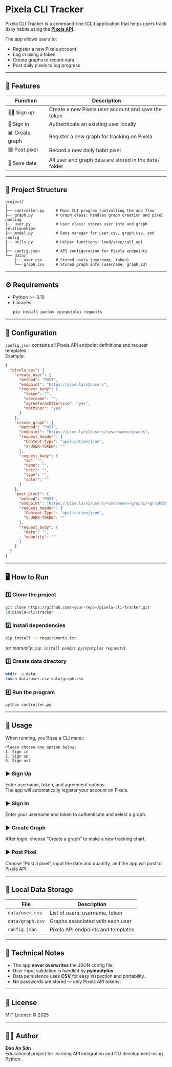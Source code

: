 # Pixela CLI Tracker

Pixela CLI Tracker is a command-line (CLI) application that helps users track daily habits using the **[Pixela API](https://pixe.la/)**.

The app allows users to:
- Register a new Pixela account
- Log in using a token
- Create graphs to record data
- Post daily pixels to log progress

---

## 🚀 Features

| Function | Description |
|-----------|-------------|
| 🧑‍💻 Sign up | Create a new Pixela user account and save the token |
| 🔐 Sign in | Authenticate an existing user locally |
| 📊 Create graph | Register a new graph for tracking on Pixela |
| 🟩 Post pixel | Record a new daily habit pixel |
| 💾 Save data | All user and graph data are stored in the `data/` folder |

---

## 🧱 Project Structure

```
project/
│
├── controller.py     # Main CLI program controlling the app flow
├── graph.py          # Graph class: handles graph creation and pixel posting
├── user.py           # User class: stores user info and graph relationships
├── model.py          # Data manager for user.csv, graph.csv, and config
├── utils.py          # Helper functions: load/save/call_api
│
├── config.json       # API configuration for Pixela endpoints
└── data/
    ├── user.csv      # Stored users (username, token)
    └── graph.csv     # Stored graph info (username, graph_id)
```

---

## ⚙️ Requirements

- Python >= 3.10  
- Libraries:
  ```bash
  pip install pandas pyinputplus requests
  ```

---

## 🔧 Configuration

`config.json` contains all Pixela API endpoint definitions and request templates.  
Example:

```json
{
  "pixela_api": {
    "create_user": {
      "method": "POST",
      "endpoint": "https://pixe.la/v1/users",
      "request_body": {
        "token": "",
        "username": "",
        "agreeTermsOfService": "yes",
        "notMinor": "yes"
      }
    },
    "create_graph": {
      "method": "POST",
      "endpoint": "https://pixe.la/v1/users/<username>/graphs",
      "request_header": {
        "Content-Type": "application/json",
        "X-USER-TOKEN": ""
      },
      "request_body": {
        "id": "",
        "name": "",
        "unit": "",
        "type": "",
        "color": ""
      }
    },
    "post_pixel": {
      "method": "POST",
      "endpoint": "https://pixe.la/v1/users/<username>/graphs/<graphID>",
      "request_header": {
        "Content-Type": "application/json",
        "X-USER-TOKEN": ""
      },
      "request_body": {
        "date": "",
        "quantity": ""
      }
    }
  }
}
```

---

## 🖥️ How to Run

### 1️⃣ Clone the project
```bash
git clone https://github.com/<your-repo>/pixela-cli-tracker.git
cd pixela-cli-tracker
```

### 2️⃣ Install dependencies
```bash
pip install -r requirements.txt
```
*(or manually: `pip install pandas pyinputplus requests`)*

### 3️⃣ Create data directory
```bash
mkdir -p data
touch data/user.csv data/graph.csv
```

### 4️⃣ Run the program
```bash
python controller.py
```

---

## 🧩 Usage

When running, you’ll see a CLI menu:

```
Please choose one option below:
1. Sign in
2. Sign up
0. Sign out
```

### ▶️ Sign Up
Enter username, token, and agreement options.  
The app will automatically register your account on Pixela.

### ▶️ Sign In
Enter your username and token to authenticate and select a graph.

### ▶️ Create Graph
After login, choose “Create a graph” to make a new tracking chart.

### ▶️ Post Pixel
Choose “Post a pixel”, input the date and quantity, and the app will post to Pixela API.

---

## 📂 Local Data Storage

| File | Description |
|------|--------------|
| `data/user.csv` | List of users: username, token |
| `data/graph.csv` | Graphs associated with each user |
| `config.json` | Pixela API endpoints and templates |

---

## 🧠 Technical Notes

- The app **never overwrites** the JSON config file.
- User input validation is handled by **pyinputplus**.
- Data persistence uses **CSV** for easy inspection and portability.
- No passwords are stored — only Pixela API tokens.

---

## 🧾 License

MIT License © 2025

---

## 👨‍💻 Author

**Đào An Sơn**  
Educational project for learning API integration and CLI development using Python.
